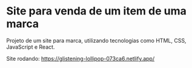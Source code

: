 # Site para venda de um item de uma marca

Projeto de um site para marca, utilizando tecnologias como HTML, CSS, JavaScript e React.

Site rodando: https://glistening-lollipop-073ca6.netlify.app/
